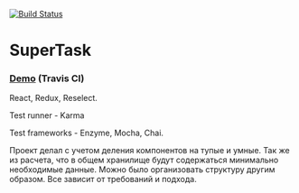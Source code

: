 [![Build Status](https://travis-ci.org/BondarenkoAlex/SuperTask.svg?branch=master)](https://travis-ci.org/BondarenkoAlex/SuperTask)

# SuperTask

### [Demo](https://bondarenkoalex.github.io/SuperTask/) (Travis CI)

React, Redux, Reselect.

Test runner - Karma

Test frameworks - Enzyme, Mocha, Chai. 

Проект делал с учетом деления компонентов на тупые и умные. Так же из расчета, что в общем хранилище будут содержаться минимально необходимые данные.
Можно было организовать структуру другим образом. Все зависит от требований и подхода.

